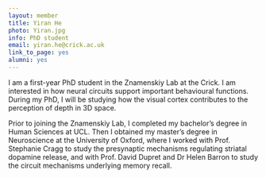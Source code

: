 ```yaml
---
layout: member
title: Yiran He
photo: Yiran.jpg
info: PhD student
email: yiran.he@crick.ac.uk
link_to_page: yes
alumni: yes
---
```


I am a first-year PhD student in the Znamenskiy Lab at the Crick. I am
interested in how neural circuits support important behavioural functions.
During my PhD, I will be studying how the visual cortex contributes to the
perception of depth in 3D space.

Prior to joining the Znamenskiy Lab, I completed my bachelor’s degree in Human
Sciences at UCL. Then I obtained my master’s degree in Neuroscience at the
University of Oxford, where I worked with Prof. Stephanie Cragg to study the
presynaptic mechanisms regulating striatal dopamine release, and with Prof.
David Dupret and Dr Helen Barron to study the circuit mechanisms underlying
memory recall.
